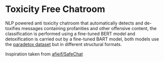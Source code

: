 # Toxicity Free Chatroom

NLP powered anti toxicity chatroom that automatically detects and de-toxifies messages containing profanities and other offensive content,
the classification is performed using a fine-tuned BERT model and detoxification is carried out by a fine-tuned BART model,
both models use the <a href='https://aclanthology.org/2022.acl-long.469/'>paradetox dataset</a> but in different structural formats.

Inspiration taken from [afieif/SafeChat](https://github.com/afieif/SafeChat)
